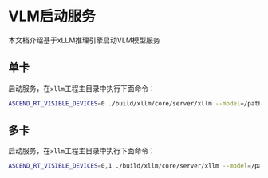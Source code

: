 # VLM启动服务
本文档介绍基于xLLM推理引擎启动VLM模型服务

## 单卡
启动服务，在`xllm`工程主目录中执行下面命令：
```bash
ASCEND_RT_VISIBLE_DEVICES=0 ./build/xllm/core/server/xllm --model=/path/to/Qwen2.5-VL-7B-Instruct  --port=12345  --max_memory_utilization 0.90 --backend vlm
```

## 多卡
启动服务，在`xllm`工程主目录中执行下面命令：
```bash
ASCEND_RT_VISIBLE_DEVICES=0,1 ./build/xllm/core/server/xllm --model=/path/to/Qwen2.5-VL-7B-Instruct  --port=12345  --max_memory_utilization 0.90 --backend vlm
```